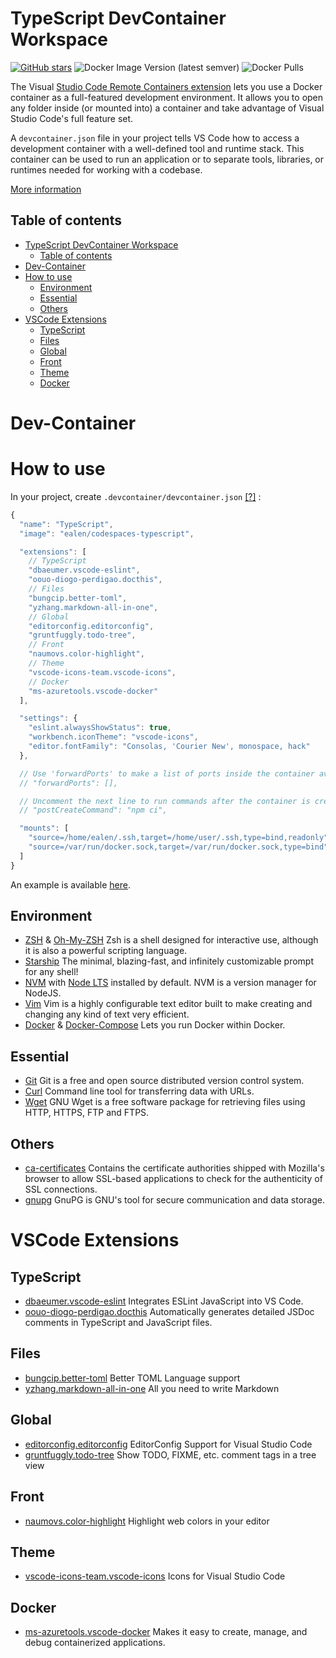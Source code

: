 # TypeScript DevContainer Workspace

[![GitHub stars](https://img.shields.io/github/stars/Ealenn/codespaces-typescript?style=for-the-badge)](https://github.com/Ealenn/codespaces-typescript/stargazers)
![Docker Image Version (latest semver)](https://img.shields.io/docker/v/ealen/codespaces-typescript?sort=semver&style=for-the-badge)
![Docker Pulls](https://img.shields.io/docker/pulls/ealen/codespaces-typescript?style=for-the-badge)

The Visual [Studio Code Remote Containers extension](https://code.visualstudio.com/docs/remote/containers) lets you use a Docker container as a full-featured development environment. It allows you to open any folder inside (or mounted into) a container and take advantage of Visual Studio Code's full feature set. 

A `devcontainer.json` file in your project tells VS Code how to access a development container with a well-defined tool and runtime stack. This container can be used to run an application or to separate tools, libraries, or runtimes needed for working with a codebase.

[More information](https://code.visualstudio.com/docs/remote/containers)

## Table of contents

- [TypeScript DevContainer Workspace](#typescript-devcontainer-workspace)
  - [Table of contents](#table-of-contents)
- [Dev-Container](#dev-container)
- [How to use](#how-to-use)
  - [Environment](#environment)
  - [Essential](#essential)
  - [Others](#others)
- [VSCode Extensions](#vscode-extensions)
  - [TypeScript](#typescript)
  - [Files](#files)
  - [Global](#global)
  - [Front](#front)
  - [Theme](#theme)
  - [Docker](#docker)

# Dev-Container

# How to use

In your project, create `.devcontainer/devcontainer.json` [[?]](https://aka.ms/devcontainer.json) : 

``` js
{
  "name": "TypeScript",
  "image": "ealen/codespaces-typescript",

  "extensions": [
    // TypeScript
    "dbaeumer.vscode-eslint",
    "oouo-diogo-perdigao.docthis",
    // Files
    "bungcip.better-toml",
    "yzhang.markdown-all-in-one",
    // Global
    "editorconfig.editorconfig",
    "gruntfuggly.todo-tree",
    // Front
    "naumovs.color-highlight",
    // Theme
    "vscode-icons-team.vscode-icons",
    // Docker
    "ms-azuretools.vscode-docker"
  ],

  "settings": {
    "eslint.alwaysShowStatus": true,
    "workbench.iconTheme": "vscode-icons",
    "editor.fontFamily": "Consolas, 'Courier New', monospace, hack"
  },

  // Use 'forwardPorts' to make a list of ports inside the container available locally.
  // "forwardPorts": [],

  // Uncomment the next line to run commands after the container is created - for example installing curl.
  // "postCreateCommand": "npm ci",

  "mounts": [
    "source=/home/ealen/.ssh,target=/home/user/.ssh,type=bind,readonly",
    "source=/var/run/docker.sock,target=/var/run/docker.sock,type=bind" 
  ]
}
```

An example is available [here](./example).

## Environment 

- [ZSH](https://www.zsh.org/) & [Oh-My-ZSH](https://github.com/ohmyzsh/ohmyzsh) Zsh is a shell designed for interactive use, although it is also a powerful scripting language.
- [Starship](https://starship.rs/) The minimal, blazing-fast, and infinitely customizable prompt for any shell!
- [NVM](https://github.com/nvm-sh/nvm) with [Node LTS](https://nodejs.dev/) installed by default. NVM is a version manager for NodeJS.
- [Vim](https://www.vim.org/) Vim is a highly configurable text editor built to make creating and changing any kind of text very efficient.
- [Docker](https://www.docker.com/) & [Docker-Compose](https://docs.docker.com/compose/) Lets you run Docker within Docker.

## Essential

- [Git](https://git-scm.com/) Git is a free and open source distributed version control system.
- [Curl](https://curl.se/) Command line tool for transferring data with URLs.
- [Wget](https://www.gnu.org/software/wget/) GNU Wget is a free software package for retrieving files using HTTP, HTTPS, FTP and FTPS.

## Others

- [ca-certificates](https://packages.debian.org/en/sid/ca-certificates) Contains the certificate authorities shipped with Mozilla's browser to allow SSL-based applications to check for the authenticity of SSL connections.
- [gnupg](https://packages.debian.org/en/sid/gnupg) GnuPG is GNU's tool for secure communication and data storage.

# VSCode Extensions

## TypeScript
- [dbaeumer.vscode-eslint](https://marketplace.visualstudio.com/items?itemName=dbaeumer.vscode-eslint) Integrates ESLint JavaScript into VS Code.
- [oouo-diogo-perdigao.docthis](https://marketplace.visualstudio.com/items?itemName=oouo-diogo-perdigao.docthis) Automatically generates detailed JSDoc comments in TypeScript and JavaScript files.

## Files
- [bungcip.better-toml](https://marketplace.visualstudio.com/items?itemName=bungcip.better-toml) Better TOML Language support
- [yzhang.markdown-all-in-one](https://marketplace.visualstudio.com/items?itemName=yzhang.markdown-all-in-one) All you need to write Markdown 

## Global
- [editorconfig.editorconfig](https://marketplace.visualstudio.com/items?itemName=editorconfig.editorconfig) EditorConfig Support for Visual Studio Code
- [gruntfuggly.todo-tree](https://marketplace.visualstudio.com/items?itemName=gruntfuggly.todo-tree) Show TODO, FIXME, etc. comment tags in a tree view

## Front
- [naumovs.color-highlight](https://marketplace.visualstudio.com/items?itemName=naumovs.color-highlight) Highlight web colors in your editor

## Theme
- [vscode-icons-team.vscode-icons](https://marketplace.visualstudio.com/items?itemName=vscode-icons-team.vscode-icons) Icons for Visual Studio Code

## Docker
- [ms-azuretools.vscode-docker](https://marketplace.visualstudio.com/items?itemName=ms-azuretools.vscode-docker) Makes it easy to create, manage, and debug containerized applications.
